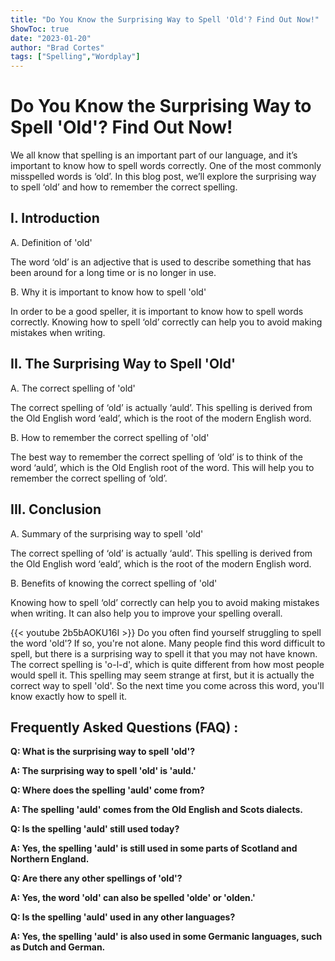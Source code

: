 ```yaml
---
title: "Do You Know the Surprising Way to Spell 'Old'? Find Out Now!"
ShowToc: true 
date: "2023-01-20"
author: "Brad Cortes" 
tags: ["Spelling","Wordplay"]
---
```

# Do You Know the Surprising Way to Spell 'Old'? Find Out Now!

We all know that spelling is an important part of our language, and it’s important to know how to spell words correctly. One of the most commonly misspelled words is ‘old’. In this blog post, we’ll explore the surprising way to spell ‘old’ and how to remember the correct spelling.

## I. Introduction

A. Definition of 'old'

The word ‘old’ is an adjective that is used to describe something that has been around for a long time or is no longer in use.

B. Why it is important to know how to spell 'old'

In order to be a good speller, it is important to know how to spell words correctly. Knowing how to spell ‘old’ correctly can help you to avoid making mistakes when writing.

## II. The Surprising Way to Spell 'Old'

A. The correct spelling of 'old'

The correct spelling of ‘old’ is actually ‘auld’. This spelling is derived from the Old English word ‘eald’, which is the root of the modern English word.

B. How to remember the correct spelling of 'old'

The best way to remember the correct spelling of ‘old’ is to think of the word ‘auld’, which is the Old English root of the word. This will help you to remember the correct spelling of ‘old’.

## III. Conclusion

A. Summary of the surprising way to spell 'old'

The correct spelling of ‘old’ is actually ‘auld’. This spelling is derived from the Old English word ‘eald’, which is the root of the modern English word.

B. Benefits of knowing the correct spelling of 'old'

Knowing how to spell ‘old’ correctly can help you to avoid making mistakes when writing. It can also help you to improve your spelling overall.

{{< youtube 2b5bAOKU16I >}} 
Do you often find yourself struggling to spell the word 'old'? If so, you're not alone. Many people find this word difficult to spell, but there is a surprising way to spell it that you may not have known. The correct spelling is 'o-l-d', which is quite different from how most people would spell it. This spelling may seem strange at first, but it is actually the correct way to spell 'old'. So the next time you come across this word, you'll know exactly how to spell it.

## Frequently Asked Questions (FAQ) :
**Q: What is the surprising way to spell 'old'?**

**A: The surprising way to spell 'old' is 'auld.'**

**Q: Where does the spelling 'auld' come from?**

**A: The spelling 'auld' comes from the Old English and Scots dialects.**

**Q: Is the spelling 'auld' still used today?**

**A: Yes, the spelling 'auld' is still used in some parts of Scotland and Northern England.**

**Q: Are there any other spellings of 'old'?**

**A: Yes, the word 'old' can also be spelled 'olde' or 'olden.'**

**Q: Is the spelling 'auld' used in any other languages?**

**A: Yes, the spelling 'auld' is also used in some Germanic languages, such as Dutch and German.**





